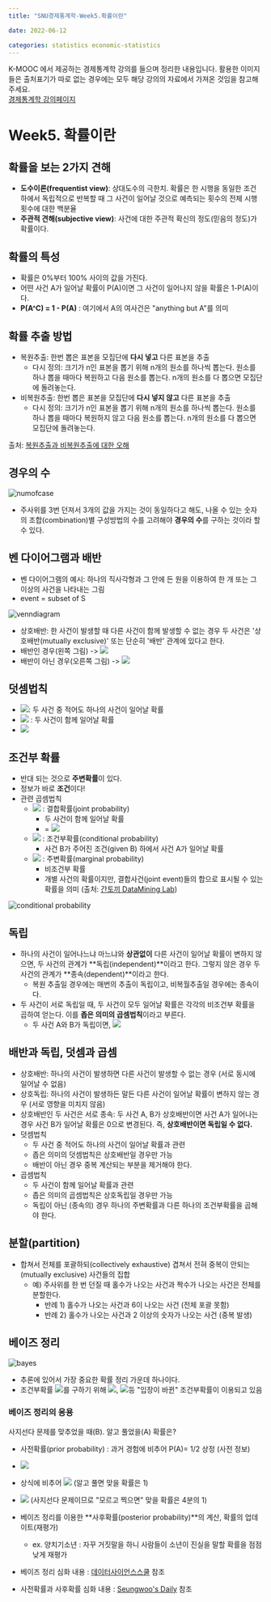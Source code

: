 ```yaml
---
title: "SNU경제통계학-Week5.확률이란"

date: 2022-06-12

categories: statistics economic-statistics
---
```


K-MOOC 에서 제공하는 경제통계학 강의를 들으며 정리한 내용입니다. 활용한 이미지들은 출처표기가 따로 없는 경우에는 모두 해당 강의의 자료에서 가져온 것임을 참고해주세요. <br/>
[경제통계학 강의페이지](http://www.kmooc.kr/courses/course-v1:SNUk+SNU212.204.2k+2021_T2/course/)


# Week5. 확률이란

## 확률을 보는 2가지 견해

- **도수이론(frequentist view)**: 상대도수의 극한치. 확률은 한 시행을 동일한 조건 하에서 독립적으로 반복할 때 그 사건이 일어날 것으로 예측되는 횟수의 전체 시행횟수에 대한 백분율
- **주관적 견해(subjective view)**: 사건에 대한 주관적 확신의 정도(믿음의 정도)가 확률이다.



## 확률의 특성

- 확률은 0%부터 100% 사이의 값을 가진다.
- 어떤 사건 A가 일어날 확률이 P(A)이면 그 사건이 일어나지 않을 확률은 1-P(A)이다.
- **P(A^C) = 1 - P(A)** : 여기에서 A의 여사건은 "anything but A"를 의미



## 확률 추출 방법

- 복원추출: 한번 뽑은 표본을 모집단에 **다시 넣고** 다른 표본을 추출
  - 다시 정의: 크기가 n인 표본을 뽑기 위해 n개의 원소를 하나씩 뽑는다. 원소를 하나 뽑을 때마다 복원하고 다음 원소를 뽑는다. n개의 원소를 다 뽑으면 모집단에 돌려놓는다.
- 비복원추출: 한번 뽑은 표본을 모집단에 **다시 넣지 않고** 다른 표본을 추출
  - 다시 정의: 크기가 n인 표본을 뽑기 위해 n개의 원소를 하나씩 뽑는다. 원소를 하나 뽑을 때마다 복원하지 않고 다음 원소를 뽑는다. n개의 원소를 다 뽑으면 모집단에 돌려놓는다.

출처: [복원추출과 비복원추출에 대한 오해](https://hsm-edu.tistory.com/980)



## 경우의 수

![numofcase](https://imgur.com/4QlDxCs.png)

- 주사위를 3번 던져서 3개의 값을 가지는 것이 동일하다고 해도, 나올 수 있는 숫자의 조합(combination)별 구성방법의 수를 고려해야 **경우의 수**를 구하는 것이라 할 수 있다.



## 벤 다이어그램과 배반

- 벤 다이어그램의 예시: 하나의 직사각형과 그 안에 든 원을 이용하여 한 개 또는 그 이상의 사건을 나타내는 그림
- event = subset of S

![venndiagram](https://imgur.com/IaFOOFO.png)

- 상호배반: 한 사건이 발생할 때 다른 사건이 함께 발생할 수 없는 경우 두 사건은 '상호배반(mutually exclusive)' 또는 단순히 '배반' 관계에 있다고 한다.
- 배반인 경우(왼쪽 그림) -> <img src="https://latex.codecogs.com/gif.latex?\text{ P } {(A\cap B)} = 0 " />
- 배반이 아닌 경우(오른쪽 그림) -> <img src="https://latex.codecogs.com/gif.latex?\text { A } \cup \text { B } = \text {A or B} " />



## 덧셈법칙

-  <img src="https://latex.codecogs.com/gif.latex?\text{ P(A or B) } " />: 두 사건 중 적어도 하나의 사건이 일어날 확률
-  <img src="https://latex.codecogs.com/gif.latex?\text{ P(A and B) } " /> : 두 사건이 함께 일어날 확률
-  <img src="https://latex.codecogs.com/gif.latex?\text{ P(A or B) = P(A) + P(B) - P(A and B) } " />



## 조건부 확률

- 반대 되는 것으로 **주변확률**이 있다.
- 정보가 바로 **조건**이다!
- 관련 곱셈법칙
  - <img src="https://latex.codecogs.com/gif.latex?\text{ P(A and B) } " /> : 결합확률(joint probability)
    - 두 사건이 함께 일어날 확률
    - = <img src="https://latex.codecogs.com/gif.latex?\text{ P(A)}\cdot P(B\mid A) =  \text{ P(B)}\cdot P(A\mid B) " /> 
  - <img src="https://latex.codecogs.com/gif.latex?\text{ P(A}\mid {B)} " /> : 조건부확률(conditional probability)
    - 사건 B가 주어진 조건(given B) 하에서 사건 A가 일어날 확률
  - <img src="https://latex.codecogs.com/gif.latex?\text{ P(A), P(B) } " /> : 주변확률(marginal probability)
    - 비조건부 확률
    - 개별 사건의 확률이지만, 결합사건(joint event)들의 합으로 표시될 수 있는 확률을 의미 (출처: [간토끼 DataMining Lab](https://datalabbit.tistory.com/17))

![conditional probability](https://i.ibb.co/HBnpssW/image.png)



## 독립

- 하나의 사건이 일어나느냐 마느냐와 **상관없이** 다른 사건이 일어날 확률이 변하지 않으면, 두 사건의 관계가 **독립(independent)**이라고 한다. 그렇지 않은 경우 두 사건의 관계가 **종속(dependent)**이라고 한다.
  - 복원 추출일 경우에는 매번의 추출이 독립이고, 비복월추출일 경우에는 종속이다.
- 두 사건이 서로 독립일 때, 두 사건이 모두 일어날 확률은 각각의 비조건부 확률을 곱하여 얻는다. 이를 **좁은 의미의 곱셈법칙**이라고 부른다.
  - 두 사건 A와 B가 독립이면, <img src="https://latex.codecogs.com/gif.latex?\text{ P(A and B) } = \text {P(A)P(B)} " /> 



## 배반과 독립, 덧셈과 곱셈

- 상호배반: 하나의 사건이 발생하면 다른 사건이 발생할 수 없는 경우 (서로 동시에 일어날 수 없음)
- 상호독립: 하나의 사건이 발생하든 말든 다른 사건이 일어날 확률이 변하지 않는 경우 (서로 영향을 미치지 않음)
- 상호배반인 두 사건은 서로 종속: 두 사건 A, B가 상호배반이면 사건 A가 일어나는 경우 사건 B가 일어날 확률은 0으로 변경된다. 즉, **상호배반이면 독립일 수 없다.**
- 덧셈법칙
  - 두 사건 중 적어도 하나의 사건이 일어날 확률과 관련
  - 좁은 의미의 덧셈법칙은 상호배반일 경우만 가능
  - 배반이 아닌 경우 중복 계산되는 부분을 제거해야 한다.
- 곱셈법칙
  - 두 사건이 함께 일어날 확률과 관련
  - 좁은 의미의 곱셈법칙은 상호독립일 경우만 가능
  - 독립이 아닌 (종속의) 경우 하나의 주변확률과 다른 하나의 조건부확률을 곱해야 한다.



## 분할(partition)

- 합쳐서 전체를 포괄하되(collectively exhaustive) 겹쳐서 전혀 중복이 안되는 (mutually exclusive) 사건들의 집합
  - 예) 주사위를 한 번 던질 때 홀수가 나오는 사건과 짝수가 나오는 사건은 전체를 분할한다.
    - 반례 1) 홀수가 나오는 사건과 6이 나오는 사건 (전체 포괄 못함)
    - 반례 2) 홀수가 나오는 사건과 2 이상의 숫자가 나오는 사건 (중복 발생)



## 베이즈 정리

![bayes](https://imgur.com/WSjRUXr.png)

- 추론에 있어서 가장 중요한 확률 정리 가운데 하나이다.
- 조건부확률 <img src="https://latex.codecogs.com/gif.latex?\text{P(A} \mid \text{B)}"/>를 구하기 위해 <img src="https://latex.codecogs.com/gif.latex?\text{ P(B}\mid \text{A)}" />, <img src="https://latex.codecogs.com/gif.latex?\text{ P(B}\mid {A^C)}" />등 "입장이 바뀐" 조건부확률이 이용되고 있음



### 베이즈 정리의 응용

사지선다 문제를 맞추었을 때(B). 알고 풀었을(A) 확률은? <br/>

- 사전확률(prior probability) : 과거 경험에 비추어 P(A)= 1/2 상정 (사전 정보)
- <img src="https://latex.codecogs.com/gif.latex?{P(A^C) = 1-P(A)=1/2}" /> 
- 상식에 비추어 <img src="https://latex.codecogs.com/gif.latex?{P(B} \mid {A)} = 1 " />  (알고 풀면 맞을 확률은 1)
- <img src="https://latex.codecogs.com/gif.latex?{P(B\mid A^C)=1/4}" /> (사지선다 문제이므로 "모르고 찍으면" 맞을 확률은 4분의 1)
- 베이즈 정리를 이용한 **사후확률(posterior probability)**의 계산, 확률의 업데이트(재평가)
  - ex. 양치기소년 : 자꾸 거짓말을 하니 사람들이 소년이 진실을 말할 확률을 점점 낮게 재평가

- 베이즈 정리 심화 내용 : [데이터사이언스스쿨](https://datascienceschool.net/02%20mathematics/06.06%20%EB%B2%A0%EC%9D%B4%EC%A6%88%20%EC%A0%95%EB%A6%AC.html) 참조
- 사전확률과 사후확률 심화 내용 : [Seungwoo's Daily](https://m.blog.naver.com/PostView.naver?isHttpsRedirect=true&blogId=bsw2428&logNo=221388415015) 참조
